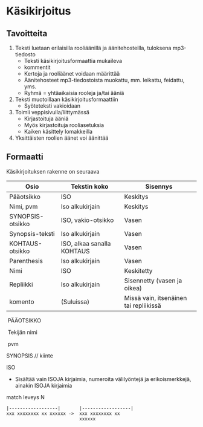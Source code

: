 # Käsikirjoitus

## Tavoitteita

1. Teksti luetaan erilaisilla rooliäänillä ja äänitehosteilla, tuloksena mp3-tiedosto
   - Teksti käsikirjoitusformaattia mukaileva
   - kommentit
   - Kertoja ja rooliäänet voidaan määrittää 
   - Äänitehosteet mp3-tiedostoista muokattu, mm. leikattu, feidattu, yms.
   - Ryhmä = yhtäaikaisia rooleja ja/tai ääniä
2. Teksti muotoillaan käsikirjoitusformaattiin
   - Syöteteksti vakioidaan
3. Toimii veppisivulla/liittymässä
   - Kirjastoituja ääniä 
   - Myös kirjastoituja rooliasetuksia
   - Kaiken käsittely lomakkeilla
4. Yksittäisten roolien äänet voi äänittää

## Formaatti

Käsikirjoituksen rakenne on seuraava

| Osio             | Tekstin koko               | Sisennys                               |
| ---------------- | -------------------------- | -------------------------------------- |
| Pääotsikko       | ISO                        | Keskitys                               |
| Nimi, pvm        | Iso alkukirjain            | Keskitys                               |
| SYNOPSIS-otsikko | ISO, vakio-otsikko         | Vasen                                  |
| Synopsis-teksti  | Iso alkukirjain            | Vasen                                  |
| KOHTAUS-otsikko  | ISO, alkaa sanalla KOHTAUS | Vasen                                  |
| Parenthesis      | Iso alkukirjain            | Vasen                                  |
| Nimi             | ISO                        | Keskitetty                             |
| Repliikki        | Iso alkukirjain            | Sisennetty (vasen ja oikea)            |
| komento          | (Suluissa)                 | Missä vain, itsenäinen tai repliikissä |

​	PÄÄOTSIKKO 				

​	Tekijän nimi

​	pvm

SYNOPSIS // kiinte



ISO

- Sisältää vain ISOJA kirjaimia, numeroita välilyöntejä ja erikoismerkkejä, ainakin ISOJA kirjaimia

match leveys N

```
|------------------|       |------------------|
xxx xxxxxxxx xx xxxxxx ->  xxx xxxxxxxx xx 
                           xxxxxx 
```


